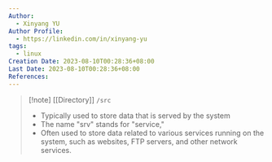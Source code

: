 ```yaml
---
Author:
  - Xinyang YU
Author Profile:
  - https://linkedin.com/in/xinyang-yu
tags:
  - linux
Creation Date: 2023-08-10T00:28:36+08:00
Last Date: 2023-08-10T00:28:36+08:00
References:
---
```

>[!note] [[Directory]] ``/src``
>- Typically used to store data that is served by the system
>- The name "srv" stands for "service," 
>- Often used to store data related to various services running on the system, such as websites, FTP servers, and other network services.